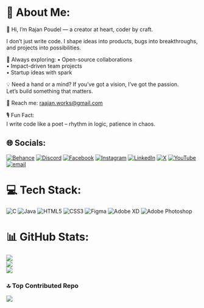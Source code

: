 # 💫 About Me:
🌟 Hi, I’m Rajan Poudel — a creator at heart, coder by craft.

I don’t just write code. I shape ideas into products, bugs into breakthroughs, and projects into possibilities.

🧠 Always exploring:
• Open-source collaborations  
• Impact-driven team projects  
• Startup ideas with spark  

💡 Need a hand or a mind?
If you’ve got a vision, I’ve got the passion.  
Let’s build something that matters.

📩 Reach me: raajan.works@gmail.com

🎙 Fun Fact:  
I write code like a poet – rhythm in logic, patience in chaos.


## 🌐 Socials:
[![Behance](https://img.shields.io/badge/Behance-1769ff?logo=behance&logoColor=white)](https://behance.net/prabinpoudel2) [![Discord](https://img.shields.io/badge/Discord-%237289DA.svg?logo=discord&logoColor=white)](https://discord.gg/rUcTXXQV) [![Facebook](https://img.shields.io/badge/Facebook-%231877F2.svg?logo=Facebook&logoColor=white)](https://facebook.com/rajan21045) [![Instagram](https://img.shields.io/badge/Instagram-%23E4405F.svg?logo=Instagram&logoColor=white)](https://instagram.com/rajan_21045) [![LinkedIn](https://img.shields.io/badge/LinkedIn-%230077B5.svg?logo=linkedin&logoColor=white)](https://linkedin.com/in/prabin-poudel-964576327) [![X](https://img.shields.io/badge/X-black.svg?logo=X&logoColor=white)](https://x.com/rajan_4421) [![YouTube](https://img.shields.io/badge/YouTube-%23FF0000.svg?logo=YouTube&logoColor=white)](https://youtube.com/@rajanpoudel7024) [![email](https://img.shields.io/badge/Email-D14836?logo=gmail&logoColor=white)](mailto:raajan.works@gmail.com) 

# 💻 Tech Stack:
![C](https://img.shields.io/badge/c-%2300599C.svg?style=for-the-badge&logo=c&logoColor=white) ![Java](https://img.shields.io/badge/java-%23ED8B00.svg?style=for-the-badge&logo=openjdk&logoColor=white) ![HTML5](https://img.shields.io/badge/html5-%23E34F26.svg?style=for-the-badge&logo=html5&logoColor=white) ![CSS3](https://img.shields.io/badge/css3-%231572B6.svg?style=for-the-badge&logo=css3&logoColor=white) ![Figma](https://img.shields.io/badge/figma-%23F24E1E.svg?style=for-the-badge&logo=figma&logoColor=white) ![Adobe XD](https://img.shields.io/badge/Adobe%20XD-470137?style=for-the-badge&logo=Adobe%20XD&logoColor=#FF61F6) ![Adobe Photoshop](https://img.shields.io/badge/adobe%20photoshop-%2331A8FF.svg?style=for-the-badge&logo=adobe%20photoshop&logoColor=white)
# 📊 GitHub Stats:
![](https://github-readme-stats.vercel.app/api?username=rajan21045&theme=dark&hide_border=false&include_all_commits=false&count_private=false)<br/>
![](https://nirzak-streak-stats.vercel.app/?user=rajan21045&theme=dark&hide_border=false)<br/>
![](https://github-readme-stats.vercel.app/api/top-langs/?username=rajan21045&theme=dark&hide_border=false&include_all_commits=false&count_private=false&layout=compact)

### 🔝 Top Contributed Repo
![](https://github-contributor-stats.vercel.app/api?username=rajan21045&limit=5&theme=dark&combine_all_yearly_contributions=true)

<!-- Proudly created with GPRM ( https://gprm.itsvg.in ) -->

